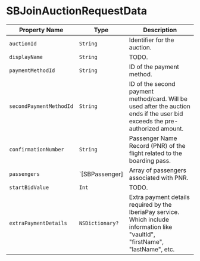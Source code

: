 # SBJoinAuctionRequestData

| **Property Name** | **Type** | **Description** |
|-|-|-|
| `auctionId` | `String` | Identifier for the auction. |
| `displayName` | `String` | TODO. |
| `paymentMethodId` | `String` | ID of the payment method. |
| `secondPaymentMethodId` | `String` | ID of the second payment method/card. Will be used after the auction ends if the user bid exceeds the pre-authorized amount. |
| `confirmationNumber` | `String` | Passenger Name Record (PNR) of the flight related to the boarding pass. |
| `passengers` | `[SBPassenger] | Array of passengers associated with PNR. |
| `startBidValue` | `Int` | TODO. |
| `extraPaymentDetails` | `NSDictionary?` | Extra payment details required by the IberiaPay service. Which include information like "vaultId", "firstName", "lastName", etc.|
